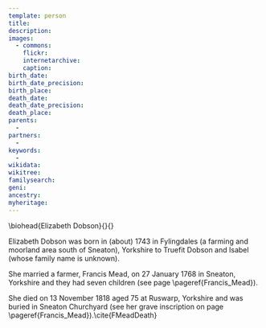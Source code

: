 ```yaml
---
template: person
title:
description:
images:
  - commons: 
    flickr: 
    internetarchive: 
    caption: 
birth_date: 
birth_date_precision: 
birth_place: 
death_date: 
death_date_precision: 
death_place: 
parents:
  - 
partners:
  - 
keywords:
  - 
wikidata: 
wikitree: 
familysearch: 
geni: 
ancestry: 
myheritage: 
---
```

\biohead{Elizabeth Dobson}{}{}

Elizabeth Dobson was born in (about) 1743 in Fylingdales (a farming and moorland area south of Sneaton), Yorkshire to Truefit Dobson and Isabel (whose family name is unknown). 

She married a farmer, Francis Mead, on 27 January 1768 in	Sneaton, Yorkshire and they had seven children (see page \pageref{Francis_Mead}).

She died on 13 November 1818 aged 75 at Ruswarp, Yorkshire and was buried in Sneaton Churchyard (see her grave inscription on page \pageref{Francis_Mead}).\cite{FMeadDeath}

